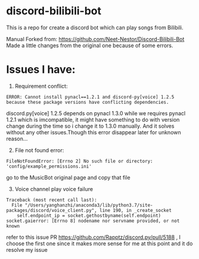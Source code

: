 # discord-bilibili-bot
This is a repo for create a discord bot which can play songs from Bilibili.

Manual Forked from: https://github.com/Neet-Nestor/Discord-Bilibili-Bot 
Made a little changes from the original one because of some errors.

# Issues I have:
1. Requirement conflict:
```
ERROR: Cannot install pynacl==1.2.1 and discord-py[voice] 1.2.5 because these package versions have conflicting dependencies.
```
discord.py[voice] 1.2.5 depends on pynacl 1.3.0 while we requires pynacl 1.2.1 which is imcompatible, it might have something to do with version change during the time so i change it to 1.3.0 manually. And it solves without any other issues.Though this error disappear later for unknown reason…

2. File not found error:
```
FileNotFoundError: [Errno 2] No such file or directory: 'config/example_permissions.ini'
```
go to the MusicBot original page and copy that file

3. Voice channel play voice failure
```future: <Task finished coro=<VoiceClient._create_socket() done, defined at /Users/yanghanzhi/anaconda3/lib/python3.7/site-packages/discord/voice_client.py:171> exception=gaierror(8, 'nodename nor servname provided, or not known')>
Traceback (most recent call last):
  File "/Users/yanghanzhi/anaconda3/lib/python3.7/site-packages/discord/voice_client.py", line 190, in _create_socket
    self.endpoint_ip = socket.gethostbyname(self.endpoint)
socket.gaierror: [Errno 8] nodename nor servname provided, or not known
```
refer to this issue PR https://github.com/Rapptz/discord.py/pull/5188 , I choose the first one since it makes more sense for me at this point and it do resolve my issue
